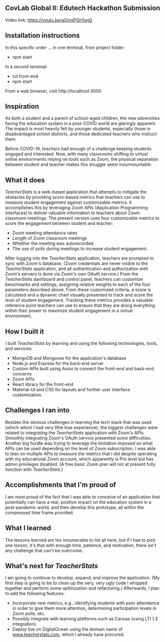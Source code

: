 ## CovLab Global II: Edutech Hackathon Submission

Video link:  https://youtu.be/aOmsPGH1wjQ

## Installation instructions
In this specific order ... in one terminal, from project folder:
- npm start

In a second terminal:
- cd front-end
- npm start

From a web browser, visit http://localhost:3000

## Inspiration
As both a student and a parent of school-aged children, the new adversities facing the education system in a post-COVID world are glaringly apparent.  The impact is most heavily felt by younger students, especially those in disadvantaged school districts, and those dedicated teachers who instruct them.

Before COVID-19, teachers had enough of a challenge keeping students engaged and interested.  Now, with many classrooms shifting to virtual online environments relying on tools such as Zoom, the physical separation between student and teacher makes this struggle seem insurmountable.

## What it does
_TeacherStats_ is a web-based application that attempts to mitigate the obstacles by providing score-based metrics that teachers can use to measure student engagement against customizable metrics.  It accomplishes this by leveraging Zoom APIs (Application Programming Interfaces) to deliver valuable information to teachers about Zoom classroom meetings.  The present version uses four customizable metrics to score the engagement between student and teacher:
- Zoom meeting attendance rates
- Length of Zoom classroom meetings
- Whether the meeting was autorecorded
- The use of polls during meetings to increase student engagement.

After logging into the _TeacherStats_ application, teachers are prompted to sync with Zoom's database.  (Zoom credentials are never visible to the _TeacherStats_ application, and all authentication and authorization with Zoom's servers is done via Zoom's own OAuth service.) From the _TeacherStats_ dashboard and control panel, teachers can customize benchmarks and settings, assigning relative weights to each of the four parameters described above.  From these customized criteria, a score is calculated and a dynamic chart visually presented to track and score the level of student engagement.  Tracking these metrics provides a valuable reference point teachers can use to ensure that they are doing everything within their power to maximize student engagement in a virtual environment.

## How I built it
I built _TeacherStats_ by learning and using the following technologies, tools, and services:
- MongoDB and Mongoose for the application's database
- Node.js and Express for the back-end server
- Custom APIs built using Axios to connect the front-end and back-end concerns
- Zoom APIs
- React library for the front-end
- Material-UI and CSS for layouts and further user interface customization.

## Challenges I ran into
Besides the obvious challenges in learning the tech stack that was used (which which I had very little true experience), the biggest challenges were related to integrating the _TeacherStats_ application with Zoom's APIs.  Smoothly integrating Zoom's OAuth service presented some difficulties.  Another big hurdle was trying to leverage the limitation imposed on what APIs can be used depending on the level of Zoom subscription.  I was able to lean on multiple APIs to measure the metrics that I did despite operating with my educational Zoom account, which apparently is Pro level but has admin privileges disabled.  (A free basic Zoom plan will not at present fully function with _TeacherStats_.)

## Accomplishments that I'm proud of
I am most proud of the fact that I was able to conceive of an application that potentially can have a real, positive impact on the education system in a post-pandemic world, and then develop this prototype, all within the compressed time frame provided.

## What I learned
The lessons learned are too innumerable to list all here, but if I had to pick one lesson, it's that with enough time, patience, and motivation, there isn't any challenge that can't be overcome.

## What's next for _TeacherStats_
I am going to continue to develop, expand, and improve the application.  (My first step is going to be to clean up the very, very ugly code I whipped together and perform some optimization and refactoring.)  Afterwards, I plan to add the following features:
- Incorporate new metrics, e.g., identifying students with poor attendance in order to give them more attention, determining participation levels in Zoom polls, etc.
- Possibly integrate with learning platforms such as Canvas (using LTI 1.3 integration).
- Deploy live on DigitalOcean using the domain name of www.teacherstats.com, which I already have procured.
